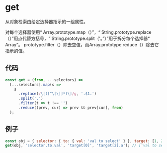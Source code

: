 # get

从对象检索由给定选择器指示的一组属性。

对每个选择器使用“ Array.prototype.map（）”，“ String.prototype.replace（）”用点代替方括号，“ String.prototype.split（'。”）”用于拆分每个选择器“ Array”。 prototype.filter（）除去空值，而Array.prototype.reduce（）除去它指示的值。

## 代码

```js
const get = (from, ...selectors) =>
  [...selectors].map(s =>
    s
      .replace(/\[([^\[\]]*)\]/g, '.$1.')
      .split('.')
      .filter(t => t !== '')
      .reduce((prev, cur) => prev && prev[cur], from)
  );
```

## 例子

```js
const obj = { selector: { to: { val: 'val to select' } }, target: [1, 2, { a: 'test' }] };
get(obj, 'selector.to.val', 'target[0]', 'target[2].a'); // ['val to select', 1, 'test']
```
